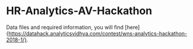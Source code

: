 # HR-Analytics-AV-Hackathon
Data files and required information, you will find [here]{https://datahack.analyticsvidhya.com/contest/wns-analytics-hackathon-2018-1/}.

